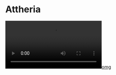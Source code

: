 # Attheria
[![omg](https://images-ext-2.discordapp.net/external/63_eFZo_RvQPsOEF7UCe0NheGT5ledM4Y6PaJql2XIk/https/media.tenor.com/c5a_h8U1MzkAAAPo/nuh-uh-beocord.mp4)](https://www.youtube.com/watch?v=QOhmcbfwxnA)
